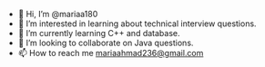 - 👋 Hi, I’m @mariaa180
- 👀 I’m interested in learning about technical interview questions.
- 🌱 I’m currently learning C++ and database.
- 💞️ I’m looking to collaborate on Java questions.
- 📫 How to reach me mariaahmad236@gmail.com

<!---
mariaa180/mariaa180 is a ✨ special ✨ repository because its `README.md` (this file) appears on your GitHub profile.
You can click the Preview link to take a look at your changes.
--->
